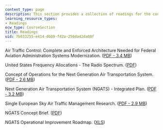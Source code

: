```yaml
---
content_type: page
description: This section provides a collection of readings for the course.
learning_resource_types:
- Readings
ocw_type: CourseSection
title: Readings
uid: 7b033255-e414-dbb9-fd2a-256da42da08f
---
```


Air Traffic Control: Complete and Enforced Architecture Needed for Federal Aviation Administration Systems Modernization. ([PDF - 3.4 MB](http://www.gao.gov/archive/1997/ai97030.pdf))

United States Frequency Allocations - The Radio Spectrum. ([PDF](https://www.ntia.doc.gov/files/ntia/publications/2003-allochrt.pdf))

Concept of Operations for the Next Generation Air Transportation System. ([PDF - 2.6 MB](https://www.hsdl.org/?abstract&did=747519))

Next Generation Air Transportation System (NGATS) - Integrated Plan. ([PDF - 3.2 MB](http://cafefoundation.org/v2/pdf_tech/NASA.Aeronautics/PAV.NASA.ARMD.NGATS.pdf))

Single European Sky Air Traffic Management Research. ([PDF - 2.9 MB](http://www.atmseminar.org/seminarContent/seminar7/media/pdf/Tytgat.pdf))

NGATS Concept Brief. ([PDF](https://www.ral.ucar.edu/general/vision05/bee_overview.pdf))

NGATS Operational Improvement Roadmap. ([XLS](http://web.archive.org/web/20060728223349/http://www.aiaa.org/Participate/Uploads/NGATS%20O.I.%20Roadmap%28060427%29.xls))